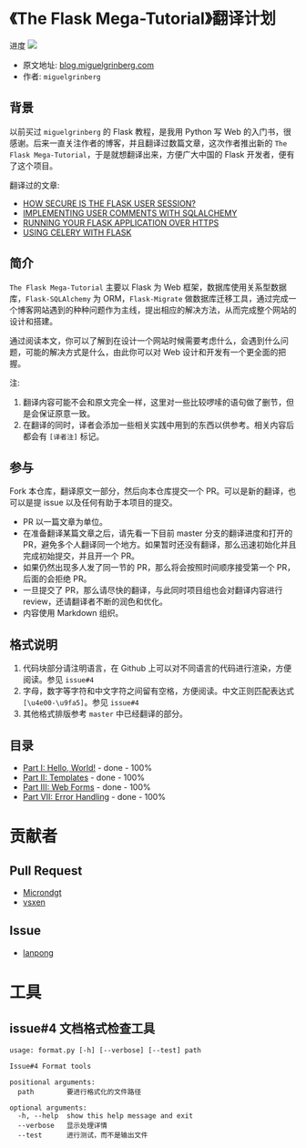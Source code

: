 # 《The Flask Mega-Tutorial》翻译计划

进度 ![](https://img.shields.io/badge/status-20%25-green.svg)

- 原文地址: [blog.miguelgrinberg.com](https://blog.miguelgrinberg.com/post/the-flask-mega-tutorial-part-i-hello-world)
- 作者: `miguelgrinberg`

背景
---

以前买过 `miguelgrinberg` 的 Flask 教程，是我用 Python 写 Web 的入门书，很感谢。后来一直关注作者的博客，并且翻译过数篇文章，这次作者推出新的 `The Flask Mega-Tutorial`，于是就想翻译出来，方便广大中国的 Flask 开发者，便有了这个项目。

翻译过的文章:

- [HOW SECURE IS THE FLASK USER SESSION?](http://skyrover.me/2017/11/05/flask_user_session_security/)
- [IMPLEMENTING USER COMMENTS WITH SQLALCHEMY](http://skyrover.me/2017/10/31/user_comments_sqlalchemy/)
- [RUNNING YOUR FLASK APPLICATION OVER HTTPS](http://skyrover.me/2017/09/17/flask_https/)
- [USING CELERY WITH FLASK](http://skyrover.me/2017/03/01/Using-Celery-With-Flask/)

简介
---

`The Flask Mega-Tutorial` 主要以 Flask 为 Web 框架，数据库使用关系型数据库，`Flask-SQLAlchemy` 为 ORM，`Flask-Migrate` 做数据库迁移工具，通过完成一个博客网站遇到的种种问题作为主线，提出相应的解决方法，从而完成整个网站的设计和搭建。

通过阅读本文，你可以了解到在设计一个网站时候需要考虑什么，会遇到什么问题，可能的解决方式是什么，由此你可以对 Web 设计和开发有一个更全面的把握。

注: 

1. 翻译内容可能不会和原文完全一样，这里对一些比较啰嗦的语句做了删节，但是会保证原意一致。
2. 在翻译的同时，译者会添加一些相关实践中用到的东西以供参考。相关内容后都会有 `[译者注]` 标记。

参与
---

Fork 本仓库，翻译原文一部分，然后向本仓库提交一个 PR。可以是新的翻译，也可以是提 issue 以及任何有助于本项目的提交。

- PR 以一篇文章为单位。
- 在准备翻译某篇文章之后，请先看一下目前 master 分支的翻译进度和打开的PR，避免多个人翻译同一个地方。如果暂时还没有翻译，那么迅速初始化并且完成初始提交，并且开一个 PR。
- 如果仍然出现多人发了同一节的 PR，那么将会按照时间顺序接受第一个 PR，后面的会拒绝 PR。
- 一旦提交了 PR，那么请尽快的翻译，与此同时项目组也会对翻译内容进行 review，还请翻译者不断的润色和优化。
- 内容使用 Markdown 组织。

格式说明
---

1. 代码块部分请注明语言，在 Github 上可以对不同语言的代码进行渲染，方便阅读。参见 `issue#4`
2. 字母，数字等字符和中文字符之间留有空格，方便阅读。中文正则匹配表达式 `[\u4e00-\u9fa5]`。参见 `issue#4`
3. 其他格式排版参考 `master` 中已经翻译的部分。

目录
---

- [Part I: Hello, World!](https://github.com/Microndgt/The-Flask-Mega-Tutorial/blob/master/The-Flask-Mega-Tutorial/part1.md) - done - 100%
- [Part II: Templates](https://github.com/Microndgt/The-Flask-Mega-Tutorial/blob/master/The-Flask-Mega-Tutorial/part2.md) - done - 100%
- [Part III: Web Forms](https://github.com/Microndgt/The-Flask-Mega-Tutorial/blob/master/The-Flask-Mega-Tutorial/part3.md) - done - 100%
- [Part VII: Error Handling](https://github.com/Microndgt/The-Flask-Mega-Tutorial/blob/master/The-Flask-Mega-Tutorial/part7.md) - done - 100%

贡献者
===

Pull Request
---

- [Microndgt](https://github.com/Microndgt)
- [vsxen](https://github.com/vsxen)

Issue
---

- [lanpong](https://github.com/lanpong)

工具
===

issue#4 文档格式检查工具
---

```
usage: format.py [-h] [--verbose] [--test] path

Issue#4 Format tools

positional arguments:
  path        要进行格式化的文件路径

optional arguments:
  -h, --help  show this help message and exit
  --verbose   显示处理详情
  --test      进行测试，而不是输出文件
```
